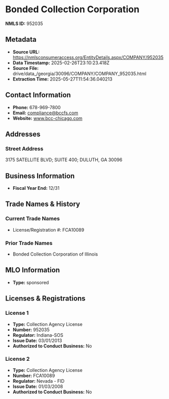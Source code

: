 # Bonded Collection Corporation

**NMLS ID:** 952035

## Metadata
- **Source URL:** https://nmlsconsumeraccess.org/EntityDetails.aspx/COMPANY/952035
- **Data Timestamp:** 2025-02-26T23:10:23.418Z
- **Source File:** drive/data_/georgia/30096/COMPANY/COMPANY_952035.html
- **Extraction Time:** 2025-05-27T11:54:36.040213

## Contact Information
- **Phone:** 678-969-7800
- **Email:** compliance@bccfs.com
- **Website:** www.bcc-chicago.com

## Addresses
### Street Address
3175 SATELLITE BLVD; SUITE 400; DULUTH, GA 30096

## Business Information
- **Fiscal Year End:** 12/31

## Trade Names & History
### Current Trade Names
- License/Registration #: FCA10089

### Prior Trade Names
- Bonded Collection Corporation of Illinois

## MLO Information
- **Type:** sponsored

## Licenses & Registrations

### License 1
- **Type:** Collection Agency License
- **Number:** 952035
- **Regulator:** Indiana-SOS
- **Issue Date:** 03/01/2013
- **Authorized to Conduct Business:** No

### License 2
- **Type:** Collection Agency License
- **Number:** FCA10089
- **Regulator:** Nevada - FID
- **Issue Date:** 01/03/2008
- **Authorized to Conduct Business:** No
